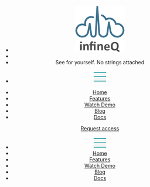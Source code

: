   <nav>
    <header>
      <div class="flex-center main-menu">
      <div class="flex-center">
        <ul class="flex-center logo-head">
          <li>
            <img src="./assets/media/logo-infineq.svg" alt="logo">
          </li>
          <li id="separator">
            <span class="vertical-separator"></span>
          </li>
          <li id="logo-headline" class="logo-headline">
            See for yourself. No strings attached
          </li>
        </ul>
      </div>
      <div>
        <ul id="menu-link-small-screen-icon" onclick="OpenNavBar()">
          <li>
            <img src="./assets/media/menu-icon.png" width="34" height="34" alt="menu-icon">
          </li>
        </ul>
      </div>
      <div class="flex-center">
        <ul id="menu-links" class="menu-links">
          <li><a href="#/home">Home</a></li>
          <li><a href="#/features">Features</a></li>
          <li><a href="#/watch-demo">Watch Demo</a></li>
          <li><a href="#/blog">Blog</a></li>
          <li><a href="#">Docs</a></li>
        </ul>
        <ul class="request-access flex-center">
          <a href="https://infineq.com/#request-access" target="_blank" rel="noopener noreferrer">Request access</a>
        </ul>
      </div>
        <div id="menu-link-small-screen" class="flex-center">
          <ul>
            <li onclick="CloseNavBar()">
              <img src="./assets/media/menu-icon.png" width="34" height="34" alt="menu-icon">
            </li>
            <li><a href="#/home">Home</a></li>
            <li><a href="#/features">Features</a></li>
            <li><a href="#/watch-demo">Watch Demo</a></li>
            <li><a href="#/blog">Blog</a></li>
            <li><a href="#">Docs</a></li>
          </ul>
        </div>
      </div>
    </header>
  </nav>
